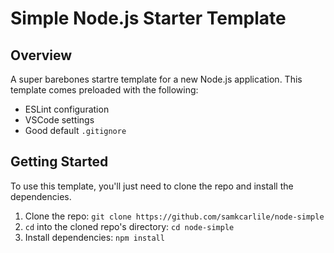 # Simple Node.js Starter Template

## Overview

A super barebones startre template for a new Node.js application.
This template comes preloaded with the following:

- ESLint configuration
- VSCode settings
- Good default `.gitignore`

## Getting Started

To use this template, you'll just need to clone the repo and install the dependencies.

1. Clone the repo: `git clone https://github.com/samkcarlile/node-simple`
2. `cd` into the cloned repo's directory: `cd node-simple`
3. Install dependencies: `npm install`
